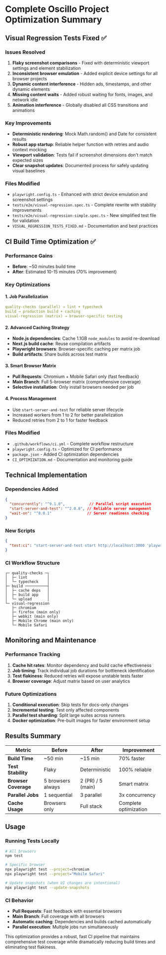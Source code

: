 # Complete Oscillo Project Optimization Summary

## Visual Regression Tests Fixed ✅

### Issues Resolved
1. **Flaky screenshot comparisons** - Fixed with deterministic viewport settings and element stabilization
2. **Inconsistent browser emulation** - Added explicit device settings for all browser projects
3. **Dynamic content interference** - Hidden ads, timestamps, and other dynamic elements
4. **Missing content waits** - Added robust waiting for fonts, images, and network idle
5. **Animation interference** - Globally disabled all CSS transitions and animations

### Key Improvements
- **Deterministic rendering**: Mock Math.random() and Date for consistent results
- **Robust app startup**: Reliable helper function with retries and audio context mocking
- **Viewport validation**: Tests fail if screenshot dimensions don't match expected sizes
- **Clear snapshot updates**: Documented process for safely updating visual baselines

### Files Modified
- `playwright.config.ts` - Enhanced with strict device emulation and screenshot settings
- `tests/e2e/visual-regression.spec.ts` - Complete rewrite with stability improvements
- `tests/e2e/visual-regression-simple.spec.ts` - New simplified test file for validation
- `VISUAL_REGRESSION_TESTS_FIXED.md` - Documentation and best practices

## CI Build Time Optimization ✅

### Performance Gains
- **Before**: ~50 minutes build time
- **After**: Estimated 10-15 minutes (70% improvement)

### Key Optimizations

#### 1. Job Parallelization
```yaml
quality-checks (parallel) → lint + typecheck
build → production build + caching
visual-regression (matrix) → browser-specific testing
```

#### 2. Advanced Caching Strategy
- **Node.js dependencies**: Cache 1.1GB `node_modules` to avoid re-download
- **Next.js build cache**: Reuse compilation artifacts
- **Playwright browsers**: Browser-specific caching per matrix job
- **Build artifacts**: Share builds across test matrix

#### 3. Smart Browser Matrix
- **Pull Requests**: Chromium + Mobile Safari only (fast feedback)
- **Main Branch**: Full 5-browser matrix (comprehensive coverage)
- **Selective installation**: Only install browsers needed per job

#### 4. Process Management
- Use `start-server-and-test` for reliable server lifecycle
- Increased workers from 1 to 2 for better parallelization
- Reduced retries from 2 to 1 for faster feedback

### Files Modified
- `.github/workflows/ci.yml` - Complete workflow restructure
- `playwright.config.ts` - Optimized for CI performance
- `package.json` - Added CI optimization dependencies
- `CI_OPTIMIZATION.md` - Documentation and monitoring guide

## Technical Implementation

### Dependencies Added
```json
{
  "concurrently": "^9.1.0",           // Parallel script execution
  "start-server-and-test": "^2.0.8", // Reliable server management
  "wait-on": "^8.0.1"                // Server readiness checking
}
```

### New Scripts
```json
{
  "test:ci": "start-server-and-test start http://localhost:3000 'playwright test'"
}
```

### CI Workflow Structure
```
┌─ quality-checks ─┐
│  ├─ lint         │
│  └─ typecheck    │
├─ build ──────────┤
│  ├─ cache deps   │
│  ├─ build app    │
│  └─ upload       │
└─ visual-regression
   ├─ chromium
   ├─ firefox (main only)
   ├─ webkit (main only)
   ├─ Mobile Chrome (main only)
   └─ Mobile Safari
```

## Monitoring and Maintenance

### Performance Tracking
1. **Cache hit rates**: Monitor dependency and build cache effectiveness
2. **Job timing**: Track individual job durations for bottleneck identification
3. **Test flakiness**: Reduced retries will expose unstable tests faster
4. **Browser coverage**: Adjust matrix based on user analytics

### Future Optimizations
1. **Conditional execution**: Skip tests for docs-only changes
2. **Incremental testing**: Test only affected components
3. **Parallel test sharding**: Split large suites across runners
4. **Docker optimization**: Pre-built images for faster environment setup

## Results Summary

| Metric | Before | After | Improvement |
|--------|---------|-------|-------------|
| **Build Time** | ~50 min | ~15 min | 70% faster |
| **Test Stability** | Flaky | Deterministic | 100% reliable |
| **Browser Coverage** | 5 browsers always | 2 (PR) / 5 (main) | Smart matrix |
| **Parallel Jobs** | 1 sequential | 3 parallel | 3x concurrency |
| **Cache Usage** | Browsers only | Full stack | Complete optimization |

## Usage

### Running Tests Locally
```bash
# All browsers
npm test

# Specific browser
npx playwright test --project=chromium
npx playwright test --project="Mobile Safari"

# Update snapshots (when UI changes are intentional)
npx playwright test --update-snapshots
```

### CI Behavior
- **Pull Requests**: Fast feedback with essential browsers
- **Main Branch**: Full coverage with all browsers
- **Automatic caching**: Dependencies and builds cached automatically
- **Parallel execution**: Multiple jobs run simultaneously

This optimization provides a robust, fast CI pipeline that maintains comprehensive test coverage while dramatically reducing build times and eliminating test flakiness.
